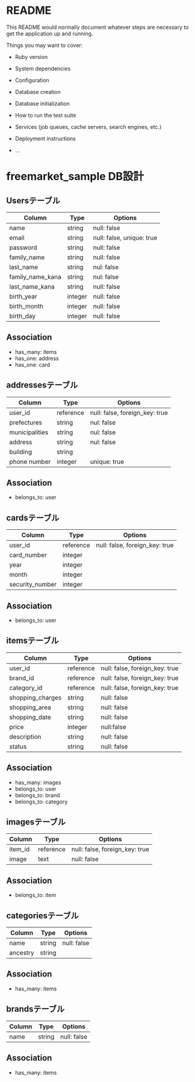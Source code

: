 # README

This README would normally document whatever steps are necessary to get the
application up and running.

Things you may want to cover:

* Ruby version

* System dependencies

* Configuration

* Database creation

* Database initialization

* How to run the test suite

* Services (job queues, cache servers, search engines, etc.)

* Deployment instructions

* ...


# freemarket_sample DB設計 
## Usersテーブル
|Column|Type|Options|
|------|----|-------|
|name|string|null: false|
|email|string|null: false, unique: true|
|password|string|null: false|
|family_name|string|null: false|
|last_name|string|nul: false|
|family_name_kana|string|nul: false|
|last_name_kana|string|null: false|
|birth_year|integer|null: false|
|birth_month|integer|null: false|
|birth_day|integer|null: false|
 ## Association
- has_many: items
- has_one: address
- has_one: card


## addressesテーブル
|Column|Type|Options|
|------|----|-------|
|user_id|reference|null: false, foreign_key: true|
|prefectures|string|nul: false|
|municipalities|string|nul: false|
|address|string|nul: false|
|building|string||
|phone number|integer|unique: true|
 ## Association
- belongs_to: user


## cardsテーブル
|Column|Type|Options|
|------|----|-------|
|user_id|reference|null: false, foreign_key: true|
|card_number|integer||
|year|integer||
|month|integer||
|security_number|integer||
## Association
- belongs_to: user


## itemsテーブル
|Column|Type|Options|
|------|----|-------|
|user_id|reference|null: false, foreign_key: true|
|brand_id|reference|null: false, foreign_key: true|
|category_id|reference|null: false, foreign_key: true|
|shopping_charges|string|null: false|
|shopping_area|string|null: false|
|shopping_date|string|null: false|
|price|integer|null:false|
|description|string|null: false|
|status|string|null: false|

 ## Association
- has_many: images
- belongs_to: user
- belongs_to: brand
- belongs_to: category


## imagesテーブル
Column|Type|Options|
|------|----|-------|
|item_id|reference|null: false, foreign_key: true|
|image|text|null: false|
## Association
- belongs_to: item


## categoriesテーブル
Column|Type|Options|
|------|----|-------|
|name|string|null: false|
|ancestry|string||
## Association
- has_many: items


## brandsテーブル
Column|Type|Options|
|------|----|-------|
|name|string|null: false|
## Association
- has_many: items
